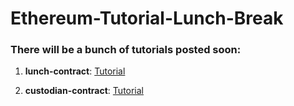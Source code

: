 # Ethereum-Tutorial-Lunch-Break

### There will be a bunch of tutorials posted soon:

1. **lunch-contract**: [Tutorial](https://medium.com/@jj1385jeff850527/build-your-first-ethereum-smart-contract-during-lunch-break-89b2a5a952d2)

2. **custodian-contract**: [Tutorial](https://medium.com/@jj1385jeff850527/ethereum-smart-contract-tutorial-lunch-break-series-1-custodian-contract-381bb79053fe)
